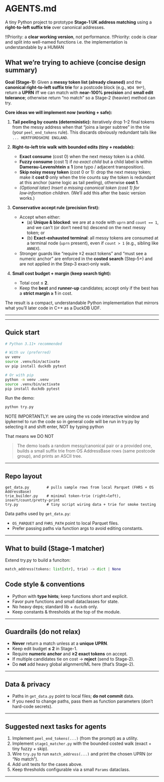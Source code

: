 # AGENTS.md

A tiny Python project to prototype **Stage-1 UK address matching** using a **right-to-left suffix trie** over canonical addresses.

!!Priority: a **clear working version**, not performance.
!!Priority: code is clear and split into well-named functions i.e. the implementation is understandable by a HUMAN



## What we’re trying to achieve (concise design summary)

**Goal (Stage‑1):** Given a **messy token list (already cleaned)** and the **canonical right‑to‑left suffix trie** for a postcode block (e.g., `WD4 9H*`), return a **UPRN** iff we can match with **near‑100% precision** and **small edit tolerance**; otherwise return “no match” so a Stage‑2 (heavier) method can try.

**Core ideas we will implement now (working + safe):**

1. **Tail peeling by counts (deterministic):** iteratively drop 1–2 final tokens from the messy address when that “joins a larger subtree” in the trie (your `peel_end_tokens` rule). This discards obviously redundant tails like `... HERTFORDSHIRE ENGLAND`.

2. **Right‑to‑left trie walk with bounded edits (tiny + readable):**

   * **Exact consume** (cost 0) when the next messy token is a child.
   * **Fuzzy consume** (cost 1) if *no exact child* but a child label is within **Damerau‑Levenshtein ≤ 1** (one typo / adjacent transposition).
   * **Skip noisy messy token** (cost 0 or 1): drop the next messy token; make it **cost 0** only when the trie counts say the token is redundant at this anchor (same logic as tail peeling), otherwise **cost 1**.
   * *(Optional later) Insert a missing canonical token (cost 1) for low‑information children.* (We’ll add this after the basic version works.)

3. **Conservative accept rule (precision first):**

   * Accept when either:
     - (a) **Unique & blocked**: we are at a node with `uprn` and `count == 1`, and we can’t (or don’t need to) descend on the next messy token; or
     - (b) **Exact‑exhausted terminal**: all messy tokens are consumed at a terminal node (`uprn` present), even if `count > 1` (e.g., sibling like `ANNEX`).
   * Stronger guards like “require ≥2 exact tokens” and “must see a numeric anchor” are enforced in the **costed search** (Step‑5+) and are not applied in the Step‑3 exact‑only walk.

4. **Small cost budget + margin (keep search tight):**

   * Total cost ≤ **2**.
   * Keep the **best** and **runner‑up** candidates; accept only if the best has a **strict margin ≥ 1** in cost.

The result is a compact, understandable Python implementation that mirrors what you’ll later code in C++ as a DuckDB UDF.

---

---

## Quick start

```bash
# Python 3.11+ recommended

# With uv (preferred)
uv venv
source .venv/bin/activate
uv pip install duckdb pytest

# Or with pip
python -m venv .venv
source .venv/bin/activate
pip install duckdb pytest
```

Run the demo:

```bash
python try.py
```

NOTE IMPORTANTLY:  we are using the vs code interactive window and ipykernel to run the code so in general code will be run in try.py by selecting it and shift enter, NOT by typing python

That means we DO NOT

> The demo loads a random messy/canonical pair or a provided one, builds a small suffix trie from OS AddressBase rows (same postcode group), and prints an ASCII tree.

---

## Repo layout

```
get_data.py        # pulls sample rows from local Parquet (FHRS + OS AddressBase)
trie_builder.py    # minimal token-trie (right→left), insert/count/pretty-print
try.py             # tiny script wiring data + trie for smoke testing
```

Data paths used by `get_data.py`:

* `OS_PARQUET` and `FHRS_PATH` point to local Parquet files.
* Prefer passing paths via function args to avoid editing constants.

---

## What to build (Stage-1 matcher)

Extend  try.py to build a funciton:

```python
match_address(tokens: list[str], trie) -> dict | None
```



## Code style & conventions

* Python with **type hints**; keep functions short and explicit.
* Favor pure functions and small dataclasses for state.
* No heavy deps; standard lib + `duckdb` only.
* Keep constants & thresholds at the top of the module.

---



## Guardrails (do not relax)

* **Never** return a match unless at a **unique UPRN**.
* Keep edit budget **≤ 2** in Stage-1.
* Require **numeric anchor** and **≥2 exact tokens** on accept.
* If multiple candidates tie on cost → **reject** (send to Stage-2).
* Do **not** add heavy global alignment/ML here (that’s Stage-2).

---

## Data & privacy

* Paths in `get_data.py` point to local files; **do not commit** data.
* If you need to change paths, pass them as function parameters (don’t hard-code secrets).

---

## Suggested next tasks for agents

1. Implement `peel_end_tokens(...)` (from the prompt) as a utility.
2. Implement `stage1_matcher.py` with the bounded costed walk (exact + tiny fuzzy + skip).
3. Wire `try.py` to run `match_address(...)` and print the chosen UPRN (or “No match”).
4. Add unit tests for the cases above.
5. Keep thresholds configurable via a small `Params` dataclass.

---

